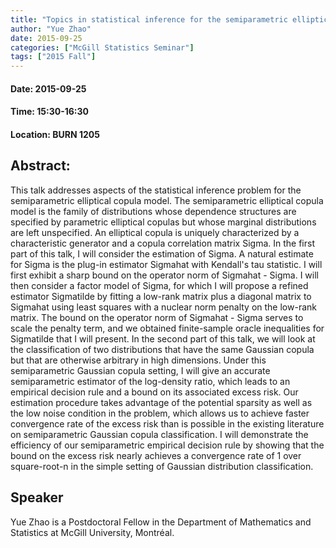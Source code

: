 ```yaml
---
title: "Topics in statistical inference for the semiparametric elliptical copula model"
author: "Yue Zhao"
date: 2015-09-25
categories: ["McGill Statistics Seminar"]
tags: ["2015 Fall"]
---
```


#### Date: 2015-09-25
#### Time: 15:30-16:30
#### Location: BURN 1205

## Abstract:

	
	
This talk addresses aspects of the statistical inference problem for the semiparametric elliptical copula model. The semiparametric elliptical copula model is the family of distributions whose dependence structures are specified by parametric elliptical copulas but whose marginal distributions are left unspecified. An elliptical copula is uniquely characterized by a characteristic generator and a copula correlation matrix Sigma. In the first part of this talk, I will consider the estimation of Sigma. A natural estimate for Sigma is the plug-in estimator Sigmahat with Kendall's tau statistic. I will first exhibit a sharp bound on the operator norm of Sigmahat - Sigma. I will then consider a factor model of Sigma, for which I will propose a refined estimator Sigmatilde by fitting a low-rank matrix plus a diagonal matrix to Sigmahat using least squares with a nuclear norm penalty on the low-rank matrix. The bound on the operator norm of Sigmahat - Sigma serves to scale the penalty term, and we obtained finite-sample oracle inequalities for Sigmatilde that I will present. In the second part of this talk, we will look at the classification of two distributions that have the same Gaussian copula but that are otherwise arbitrary in high dimensions. Under this semiparametric Gaussian copula setting, I will give an accurate semiparametric estimator of the log-density ratio, which leads to an empirical decision rule and a bound on its associated excess risk. Our estimation procedure takes advantage of the potential sparsity as well as the low noise condition in the problem, which allows us to achieve faster convergence rate of the excess risk than is possible in the existing literature on semiparametric Gaussian copula classification. I will demonstrate the efficiency of our semiparametric empirical decision rule by showing that the bound on the excess risk nearly achieves a convergence rate of 1 over square-root-n in the simple setting of Gaussian distribution classification.




## Speaker

Yue Zhao is a Postdoctoral Fellow in the Department of Mathematics and Statistics at McGill University, Montréal.
